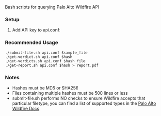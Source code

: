 Bash scripts for querying Palo Alto Wildfire API

### Setup
1. Add API key to api.conf:

### Recommended Usage
```
./submit-file.sh api.conf $sample_file
./get-verdict.sh api.conf $hash
./get-verdicts.sh api.conf $hash_file
./get-report.sh api.conf $hash > report.pdf
```
### Notes
- Hashes must be MD5 or SHA256   
- Files containing multiple hashes must be 500 lines or less  
- submit-file.sh performs NO checks to ensure Wildfire accepts that particular filetype, you can find a list of supported types in the [Palo Alto Wildfire Docs](https://www.paloaltonetworks.com/documentation/80/wildfire/wf_admin/wildfire-overview/wildfire-concepts/file-analysis)
